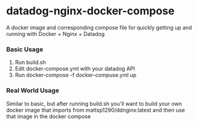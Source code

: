 # datadog-nginx-docker-compose
A docker image and corresponding compose file for quickly getting up and running with Docker + Nginx + Datadog

### Basic Usage
1) Run build.sh
2) Edit docker-compose.yml with your datadog API
3) Run docker-compose -f docker-compuse.yml up

### Real World Usage
Similar to basic, but after running build.sh you'll want to build your own docker image that imports from mattsp1290/ddnginx:latest and then use that image in the docker compose